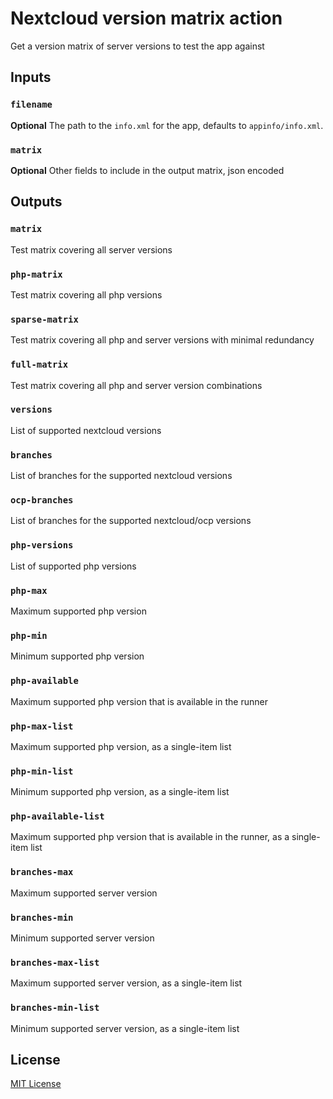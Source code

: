 # Nextcloud version matrix action

Get a version matrix of server versions to test the app against

## Inputs

### `filename`
**Optional** The path to the `info.xml` for the app, defaults to `appinfo/info.xml`.

### `matrix`

**Optional** Other fields to include in the output matrix, json encoded

## Outputs

### `matrix`

Test matrix covering all server versions
### `php-matrix`

Test matrix covering all php versions
### `sparse-matrix`

Test matrix covering all php and server versions with minimal redundancy
### `full-matrix`

Test matrix covering all php and server version combinations

### `versions`

List of supported nextcloud versions

### `branches`

List of branches for the supported nextcloud versions

### `ocp-branches`

List of branches for the supported nextcloud/ocp versions

### `php-versions`

List of supported php versions

### `php-max`

Maximum supported php version

### `php-min`

Minimum supported php version

### `php-available`

Maximum supported php version that is available in the runner

### `php-max-list`

Maximum supported php version, as a single-item list

### `php-min-list`

Minimum supported php version, as a single-item list

### `php-available-list`

Maximum supported php version that is available in the runner, as a single-item list

### `branches-max`

Maximum supported server version

### `branches-min`

Minimum supported server version

### `branches-max-list`

Maximum supported server version, as a single-item list

### `branches-min-list`

Minimum supported server version, as a single-item list

## License
[MIT License](LICENSE.md)
